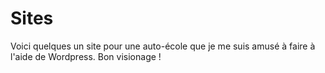 # Sites
Voici quelques un site pour une auto-école que je me suis amusé à faire à l'aide de Wordpress.
Bon visionage !
